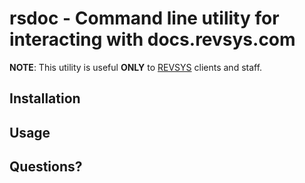 # rsdoc - Command line utility for interacting with docs.revsys.com

**NOTE**: This utility is useful **ONLY** to [REVSYS](http://www.revsys.com)
clients and staff.

## Installation

## Usage

## Questions?

